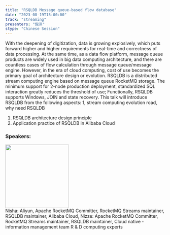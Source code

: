 ```yaml
---
title: "RSQLDB Message queue-based flow database"
date: "2023-08-19T15:00:00" 
track: "streaming"
presenters: "倪泽"
stype: "Chinese Session"
---
```

With the deepening of digitization, data is growing explosively, which puts forward higher and higher requirements for real-time and correctness of data processing. At the same time, as a data flow platform, message queue products are widely used in big data computing architecture, and there are countless cases of flow calculation through message queue/message engine. However, in the era of cloud computing, cost of use becomes the primary goal of architecture design or evolution. RSQLDB is a distributed stream computing engine based on message queue RocketMQ storage. The minimum support for 2-node production deployment, standardized SQL interaction greatly reduces the threshold of use; Functionally, RSQLDB supports Windows, JOIN and state recovery.
This talk will introduce RSQLDB from the following aspects:
1, stream computing evolution road, why need RSQLDB
1. RSQLDB architecture design principle
2. Application practice of RSQLDB in Alibaba Cloud
 ### Speakers: 
 <img src="https://img.bagevent.com/resource/20230602/1430232430.png" width="200" /><br>Nisha: Aliyun, Apache RocketMQ Committer, RocketMQ Streams maintainer, RSQLDB maintainer, Alibaba Cloud, Nizze: Apache RocketMQ Committer, RocketMQ Streams maintainer, RSQLDB maintainer, Cloud native - information management team R & D computing experts
 <br><br>
